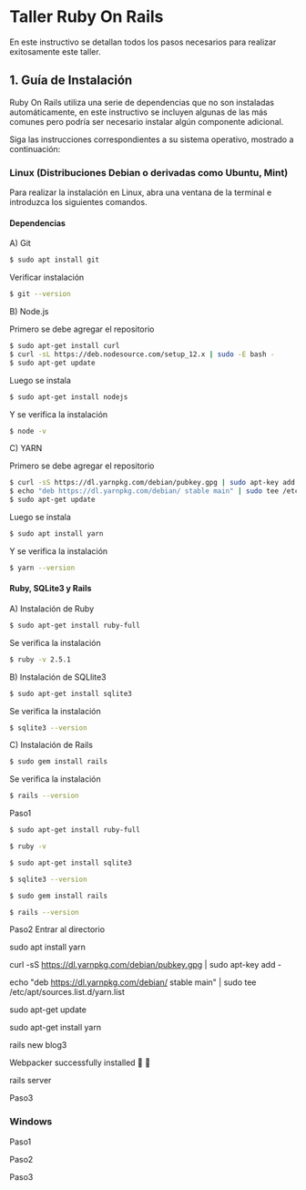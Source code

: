 # Taller Ruby On Rails

En este instructivo se detallan todos los pasos necesarios para realizar exitosamente este taller.

## 1. Guía de Instalación

Ruby On Rails utiliza una serie de dependencias que no son instaladas automáticamente, en este instructivo se incluyen algunas de las más comunes pero podría ser necesario instalar algún componente adicional.

Siga las instrucciones correspondientes a su sistema operativo, mostrado a continuación:

### Linux (Distribuciones Debian o derivadas como Ubuntu, Mint)

Para realizar la instalación en Linux, abra una ventana de la terminal e introduzca los siguientes comandos.

#### Dependencias

A) Git

```bash
$ sudo apt install git
```
Verificar instalación

```bash
$ git --version
```
B) Node.js

Primero se debe agregar el repositorio
```bash
$ sudo apt-get install curl
$ curl -sL https://deb.nodesource.com/setup_12.x | sudo -E bash -
$ sudo apt-get update
```
Luego se instala
```bash
$ sudo apt-get install nodejs
```
Y se verifica la instalación
```bash
$ node -v
```
C) YARN

Primero se debe agregar el repositorio
```bash
$ curl -sS https://dl.yarnpkg.com/debian/pubkey.gpg | sudo apt-key add -
$ echo "deb https://dl.yarnpkg.com/debian/ stable main" | sudo tee /etc/apt/sources.list.d/yarn.list
$ sudo apt-get update
```

Luego se instala
```bash
$ sudo apt install yarn
```
Y se verifica la instalación
```bash
$ yarn --version
```

#### Ruby, SQLite3 y Rails

A) Instalación de Ruby
```bash
$ sudo apt-get install ruby-full
```
Se verifica la instalación
```bash
$ ruby -v 2.5.1
```

B) Instalación de SQLlite3
```bash
$ sudo apt-get install sqlite3
```
Se verifica la instalación
```bash
$ sqlite3 --version
```


C) Instalación de Rails
```bash
$ sudo gem install rails
```
Se verifica la instalación
```bash
$ rails --version
```



Paso1
```bash
$ sudo apt-get install ruby-full

$ ruby -v

$ sudo apt-get install sqlite3

$ sqlite3 --version

$ sudo gem install rails

$ rails --version
```
Paso2
Entrar al directorio

sudo apt install yarn

curl -sS https://dl.yarnpkg.com/debian/pubkey.gpg | sudo apt-key add -

echo "deb https://dl.yarnpkg.com/debian/ stable main" | sudo tee /etc/apt/sources.list.d/yarn.list

sudo apt-get update

sudo apt-get install yarn

rails new blog3

Webpacker successfully installed 🎉 🍰

rails server


Paso3

### Windows
Paso1

Paso2

Paso3

##
